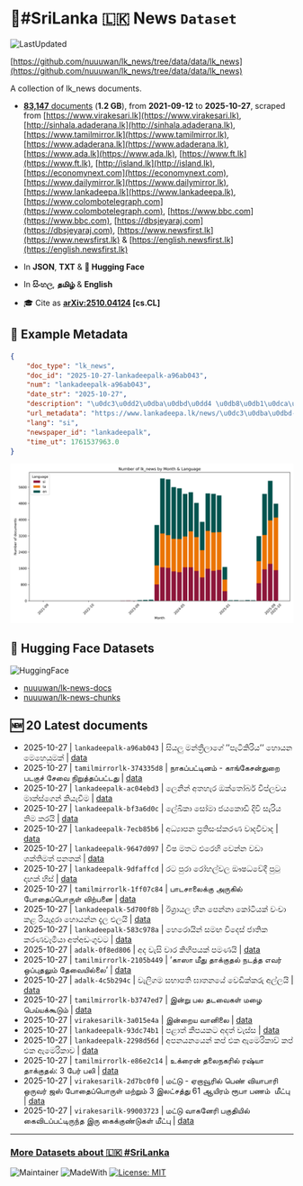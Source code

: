 # 📄#SriLanka 🇱🇰 News `Dataset`

![LastUpdated](https://img.shields.io/badge/last_updated-2025--10--27_09:51:43-green)

[https://github.com/nuuuwan/lk_news/tree/data/data/lk_news](https://github.com/nuuuwan/lk_news/tree/data/data/lk_news)

A collection of lk_news documents.

- [**83,147** documents](https://github.com/nuuuwan/lk_news/tree/data/data/lk_news) (**1.2 GB**), from **2021-09-12** to **2025-10-27**, scraped from [https://www.virakesari.lk](https://www.virakesari.lk), [http://sinhala.adaderana.lk](http://sinhala.adaderana.lk), [https://www.tamilmirror.lk](https://www.tamilmirror.lk), [https://www.adaderana.lk](https://www.adaderana.lk), [https://www.ada.lk](https://www.ada.lk), [https://www.ft.lk](https://www.ft.lk), [http://island.lk](http://island.lk), [https://economynext.com](https://economynext.com), [https://www.dailymirror.lk](https://www.dailymirror.lk), [https://www.lankadeepa.lk](https://www.lankadeepa.lk), [https://www.colombotelegraph.com](https://www.colombotelegraph.com), [https://www.bbc.com](https://www.bbc.com), [https://dbsjeyaraj.com](https://dbsjeyaraj.com), [https://www.newsfirst.lk](https://www.newsfirst.lk) & [https://english.newsfirst.lk](https://english.newsfirst.lk)

- In **JSON**, **TXT** & **🤗 Hugging Face**

- In **සිංහල**, **தமிழ்** & **English**

- 🎓 Cite as **[arXiv:2510.04124](https://arxiv.org/abs/2510.04124) [cs.CL]**

## 📝 Example Metadata

```json
{
    "doc_type": "lk_news",
    "doc_id": "2025-10-27-lankadeepalk-a96ab043",
    "num": "lankadeepalk-a96ab043",
    "date_str": "2025-10-27",
    "description": "\u0dc3\u0dd2\u0dba\u0dbd\u0dd4 \u0db8\u0db1\u0dca\u0dad\u0dca\u200d\u0dbb\u0dd3\u0dbd\u0dcf\u0d9c\u0dda  \u2019\u2019\u0db4\u0dd0\u0da7\u0dd2\u0d9a\u0dd2\u0dbb\u0dd2\u0dba\u2019\u2019 \u0dc4\u0ddc\u0dba\u0db1 \u0db8\u0dd9\u0dc4\u0dd9\u0dba\u0dd4\u0db8\u0d9a\u0dca",
    "url_metadata": "https://www.lankadeepa.lk/news/\u0dc3\u0dba\u0dbd-\u0db8\u0db1\u0dad\u0dbb\u0dbd\u0d9c-\u0db4\u0da7\u0d9a\u0dbb\u0dba-\u0dc4\u0dba\u0db1-\u0db8\u0dc4\u0dba\u0db8\u0d9a/101-682108",
    "lang": "si",
    "newspaper_id": "lankadeepalk",
    "time_ut": 1761537963.0
}
```

![Chart](https://raw.githubusercontent.com/nuuuwan/lk_news/refs/heads/data/data/lk_news/docs_by_month_and_lang.png)

## 🤗 Hugging Face Datasets

![HuggingFace](https://img.shields.io/badge/-HuggingFace-FDEE21?style=for-the-badge&logo=HuggingFace)

- [nuuuwan/lk-news-docs](https://huggingface.co/datasets/nuuuwan/lk-news-docs)
- [nuuuwan/lk-news-chunks](https://huggingface.co/datasets/nuuuwan/lk-news-chunks)

## 🆕 20 Latest documents

- 2025-10-27 | `lankadeepalk-a96ab043` | සියලු මන්ත්‍රීලාගේ  ’’පැටිකිරිය’’ හොයන මෙහෙයුමක් | [data](https://github.com/nuuuwan/lk_news/tree/data/data/lk_news/2020s/2025/2025-10-27-lankadeepalk-a96ab043)
- 2025-10-27 | `tamilmirrorlk-374335d8` | நாகப்பட்டினம் - காங்கேசன்துறை படகுச் சேவை நிறுத்தப்பட்டது | [data](https://github.com/nuuuwan/lk_news/tree/data/data/lk_news/2020s/2025/2025-10-27-tamilmirrorlk-374335d8)
- 2025-10-27 | `lankadeepalk-ac04ebd3` | ලෙනින් අතහැර ඔක්තෝබර් විප්ලවය මාක්ස්ගෙන් කියැවීම | [data](https://github.com/nuuuwan/lk_news/tree/data/data/lk_news/2020s/2025/2025-10-27-lankadeepalk-ac04ebd3)
- 2025-10-27 | `lankadeepalk-bf3a6d0c` | ලේඛිකා සෝමා ජයකොඩි දිවි සැරිය නිම කරයි | [data](https://github.com/nuuuwan/lk_news/tree/data/data/lk_news/2020s/2025/2025-10-27-lankadeepalk-bf3a6d0c)
- 2025-10-27 | `lankadeepalk-7ecb85b6` | අධ්‍යාපන ප්‍රතිසංස්කරණ වාදවිවාද | [data](https://github.com/nuuuwan/lk_news/tree/data/data/lk_news/2020s/2025/2025-10-27-lankadeepalk-7ecb85b6)
- 2025-10-27 | `lankadeepalk-9647d097` | විෂ මතට එරෙහි වෙන්න වඩා ශක්තිමත් පනතක් | [data](https://github.com/nuuuwan/lk_news/tree/data/data/lk_news/2020s/2025/2025-10-27-lankadeepalk-9647d097)
- 2025-10-27 | `lankadeepalk-9dfaffcd` | රට පුරා රෝහල්වල ඖෂධවේදී පුටු දාහක් හිස් | [data](https://github.com/nuuuwan/lk_news/tree/data/data/lk_news/2020s/2025/2025-10-27-lankadeepalk-9dfaffcd)
- 2025-10-27 | `tamilmirrorlk-1ff07c84` | பாடசாலைக்கு அருகில் போதைப்பொருள் விற்பனை | [data](https://github.com/nuuuwan/lk_news/tree/data/data/lk_news/2020s/2025/2025-10-27-tamilmirrorlk-1ff07c84)
- 2025-10-27 | `lankadeepalk-5d700f8b` | ඊශ්‍රායල හීන පෙන්නා කෝටියක් වංචා කළ රියැදුරා හොයන්න දැල එලයි | [data](https://github.com/nuuuwan/lk_news/tree/data/data/lk_news/2020s/2025/2025-10-27-lankadeepalk-5d700f8b)
- 2025-10-27 | `lankadeepalk-583c978a` | හෙරොයින් සමඟ විදෙස් ජාතික කරණවෑමියා  අත්අඩංගුවට | [data](https://github.com/nuuuwan/lk_news/tree/data/data/lk_news/2020s/2025/2025-10-27-lankadeepalk-583c978a)
- 2025-10-27 | `adalk-0f8ed806` | අද වැසි වාර කිහිපයක් පමණයි | [data](https://github.com/nuuuwan/lk_news/tree/data/data/lk_news/2020s/2025/2025-10-27-adalk-0f8ed806)
- 2025-10-27 | `tamilmirrorlk-2105b449` | ’காஸா மீது தாக்குதல் நடத்த எவர் ஒப்புதலும் தேவையில்லை’ | [data](https://github.com/nuuuwan/lk_news/tree/data/data/lk_news/2020s/2025/2025-10-27-tamilmirrorlk-2105b449)
- 2025-10-27 | `adalk-4c5b294c` | වැලිගම  සභාපති ඝාතනයේ වෙඩික්කරු අල්ලයි | [data](https://github.com/nuuuwan/lk_news/tree/data/data/lk_news/2020s/2025/2025-10-27-adalk-4c5b294c)
- 2025-10-27 | `tamilmirrorlk-b3747ed7` | இன்று பல தடவைகள் மழை பெய்யக்கூடும் | [data](https://github.com/nuuuwan/lk_news/tree/data/data/lk_news/2020s/2025/2025-10-27-tamilmirrorlk-b3747ed7)
- 2025-10-27 | `virakesarilk-3a015e4a` | இன்றைய வானிலை | [data](https://github.com/nuuuwan/lk_news/tree/data/data/lk_news/2020s/2025/2025-10-27-virakesarilk-3a015e4a)
- 2025-10-27 | `lankadeepalk-93dc74b1` | පළාත් කීපයකට අදත් වැස්ස | [data](https://github.com/nuuuwan/lk_news/tree/data/data/lk_news/2020s/2025/2025-10-27-lankadeepalk-93dc74b1)
- 2025-10-27 | `lankadeepalk-2298d56d` | අපනයනයෙන් කප් එක ඇමෙරිකාව් කප් එක ඇමෙරිකාව | [data](https://github.com/nuuuwan/lk_news/tree/data/data/lk_news/2020s/2025/2025-10-27-lankadeepalk-2298d56d)
- 2025-10-27 | `tamilmirrorlk-e86e2c14` | உக்ரைன் தலைநகரில் ரஷ்யா தாக்குதல்: 3 பேர் பலி | [data](https://github.com/nuuuwan/lk_news/tree/data/data/lk_news/2020s/2025/2025-10-27-tamilmirrorlk-e86e2c14)
- 2025-10-27 | `virakesarilk-2d7bc0f0` | மட்டு - ஏறாவூரில் பெண் வியாபாரி ஒருவர் ஜஸ் போதைப்பொருள் மற்றும் 3 இலட்சத்து 61 ஆயிரம் ரூபா பணம்  மீட்பு | [data](https://github.com/nuuuwan/lk_news/tree/data/data/lk_news/2020s/2025/2025-10-27-virakesarilk-2d7bc0f0)
- 2025-10-27 | `virakesarilk-99003723` | மட்டு வாகனேரி பகுதியில் கைவிடப்பட்டிருந்த இரு கைக்குண்டுகள் மீட்பு | [data](https://github.com/nuuuwan/lk_news/tree/data/data/lk_news/2020s/2025/2025-10-27-virakesarilk-99003723)

---

### [More Datasets about 🇱🇰 #SriLanka](https://github.com/nuuuwan/lk_datasets)

![Maintainer](https://img.shields.io/badge/maintainer-nuuuwan-red)
![MadeWith](https://img.shields.io/badge/made_with-python-blue)
[![License: MIT](https://img.shields.io/badge/License-MIT-yellow.svg)](https://opensource.org/licenses/MIT)
